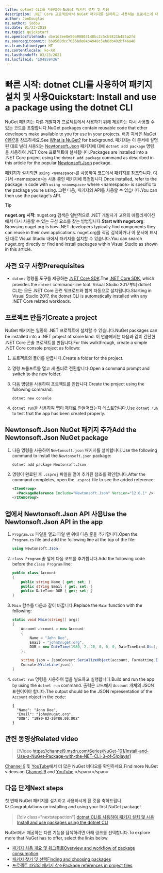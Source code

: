 ```yaml
---
title: dotnet CLI를 사용하여 NuGet 패키지 설치 및 사용
description: .NET Core 프로젝트에서 NuGet 패키지를 설치하고 사용하는 프로세스에 대한 연습 자습서입니다.
author: JonDouglas
ms.author: jodou
ms.date: 01/23/2018
ms.topic: quickstart
ms.openlocfilehash: dbe1d3ee8e50a90803140bc2c5cb5821b485a2fd
ms.sourcegitcommit: bb9560dcc7055bde84b4940c5eb0db402bf46a48
ms.translationtype: HT
ms.contentlocale: ko-KR
ms.lasthandoff: 03/23/2021
ms.locfileid: "104859436"
---
```

# <a name="quickstart-install-and-use-a-package-using-the-dotnet-cli"></a><span data-ttu-id="59825-103">빠른 시작: dotnet CLI를 사용하여 패키지 설치 및 사용</span><span class="sxs-lookup"><span data-stu-id="59825-103">Quickstart: Install and use a package using the dotnet CLI</span></span>

<span data-ttu-id="59825-104">NuGet 패키지는 다른 개발자가 프로젝트에서 사용하기 위해 제공하는 다시 사용할 수 있는 코드를 포함합니다.</span><span class="sxs-lookup"><span data-stu-id="59825-104">NuGet packages contain reusable code that other developers make available to you for use in your projects.</span></span> <span data-ttu-id="59825-105">배경 지식은 [NuGet이란?](../What-is-NuGet.md)을 참조하세요.</span><span class="sxs-lookup"><span data-stu-id="59825-105">See [What is NuGet?](../What-is-NuGet.md) for background.</span></span> <span data-ttu-id="59825-106">패키지는 이 문서에 설명된 대로 널리 사용되는 [Newtonsoft.Json](https://www.nuget.org/packages/Newtonsoft.Json/) 패키지에 대해 `dotnet add package` 명령을 사용하여 .NET Core 프로젝트에 설치됩니다.</span><span class="sxs-lookup"><span data-stu-id="59825-106">Packages are installed into a .NET Core project using the `dotnet add package` command as described in this article for the popular [Newtonsoft.Json](https://www.nuget.org/packages/Newtonsoft.Json/) package.</span></span>

<span data-ttu-id="59825-107">패키지가 설치되면 `using <namespace>`를 사용하여 코드에서 패키지를 참조합니다. 여기서 \<namespace\>는 사용 중인 패키지에 특정됩니다.</span><span class="sxs-lookup"><span data-stu-id="59825-107">Once installed, refer to the package in code with `using <namespace>` where \<namespace\> is specific to the package you're using.</span></span> <span data-ttu-id="59825-108">그런 다음, 패키지의 API를 사용할 수 있습니다.</span><span class="sxs-lookup"><span data-stu-id="59825-108">You can then use the package's API.</span></span>

> [!Tip]
> <span data-ttu-id="59825-109">**nuget.org 시작**: nuget.org 검색은 일반적으로 .NET 개발자가 고유의 애플리케이션에서 다시 사용할 수 있는 구성 요소를 찾는 방법입니다.</span><span class="sxs-lookup"><span data-stu-id="59825-109">**Start with nuget.org**: Browsing nuget.org is how .NET developers typically find components they can reuse in their own applications.</span></span> <span data-ttu-id="59825-110">nuget.org를 직접 검색하거나 이 문서에 표시된 대로 Visual Studio 내에서 패키지를 설치할 수 있습니다.</span><span class="sxs-lookup"><span data-stu-id="59825-110">You can search nuget.org directly or find and install packages within Visual Studio as shown in this article.</span></span>

## <a name="prerequisites"></a><span data-ttu-id="59825-111">사전 요구 사항</span><span class="sxs-lookup"><span data-stu-id="59825-111">Prerequisites</span></span>

- <span data-ttu-id="59825-112">`dotnet` 명령줄 도구를 제공하는 [.NET Core SDK](https://www.microsoft.com/net/download/).</span><span class="sxs-lookup"><span data-stu-id="59825-112">The [.NET Core SDK](https://www.microsoft.com/net/download/), which provides the `dotnet` command-line tool.</span></span> <span data-ttu-id="59825-113">Visual Studio 2017부터 dotnet CLI는 모든 .NET Core 관련 워크로드와 함께 자동으로 설치됩니다.</span><span class="sxs-lookup"><span data-stu-id="59825-113">Starting in Visual Studio 2017, the dotnet CLI is automatically installed with any .NET Core related workloads.</span></span>

## <a name="create-a-project"></a><span data-ttu-id="59825-114">프로젝트 만들기</span><span class="sxs-lookup"><span data-stu-id="59825-114">Create a project</span></span>

<span data-ttu-id="59825-115">NuGet 패키지는 일종의 .NET 프로젝트에 설치할 수 있습니다.</span><span class="sxs-lookup"><span data-stu-id="59825-115">NuGet packages can be installed into a .NET project of some kind.</span></span> <span data-ttu-id="59825-116">이 연습에서는 다음과 같이 간단한 .NET Core 콘솔 프로젝트를 만듭니다.</span><span class="sxs-lookup"><span data-stu-id="59825-116">For this walkthrough, create a simple .NET Core console project as follows:</span></span>

1. <span data-ttu-id="59825-117">프로젝트의 폴더를 만듭니다.</span><span class="sxs-lookup"><span data-stu-id="59825-117">Create a folder for the project.</span></span>

1. <span data-ttu-id="59825-118">명령 프롬프트를 열고 새 폴더로 전환합니다.</span><span class="sxs-lookup"><span data-stu-id="59825-118">Open a command prompt and switch to the new folder.</span></span>

1. <span data-ttu-id="59825-119">다음 명령을 사용하여 프로젝트를 만듭니다.</span><span class="sxs-lookup"><span data-stu-id="59825-119">Create the project using the following command:</span></span>

    ```dotnetcli
    dotnet new console
    ```

1. <span data-ttu-id="59825-120">`dotnet run`을 사용하여 앱이 제대로 만들어졌는지 테스트합니다.</span><span class="sxs-lookup"><span data-stu-id="59825-120">Use `dotnet run` to test that the app has been created properly.</span></span>

## <a name="add-the-newtonsoftjson-nuget-package"></a><span data-ttu-id="59825-121">Newtonsoft.Json NuGet 패키지 추가</span><span class="sxs-lookup"><span data-stu-id="59825-121">Add the Newtonsoft.Json NuGet package</span></span>

1. <span data-ttu-id="59825-122">다음 명령을 사용하여 `Newtonsoft.json` 패키지를 설치합니다.</span><span class="sxs-lookup"><span data-stu-id="59825-122">Use the following command to install the `Newtonsoft.json` package:</span></span>

    ```dotnetcli
    dotnet add package Newtonsoft.Json
    ```

2. <span data-ttu-id="59825-123">명령이 완료된 후 `.csproj` 파일을 열어 추가된 참조를 확인합니다.</span><span class="sxs-lookup"><span data-stu-id="59825-123">After the command completes, open the `.csproj` file to see the added reference:</span></span>

    ```xml
    <ItemGroup>
      <PackageReference Include="Newtonsoft.Json" Version="12.0.1" />
    </ItemGroup>
    ```

## <a name="use-the-newtonsoftjson-api-in-the-app"></a><span data-ttu-id="59825-124">앱에서 Newtonsoft.Json API 사용</span><span class="sxs-lookup"><span data-stu-id="59825-124">Use the Newtonsoft.Json API in the app</span></span>

1. <span data-ttu-id="59825-125">`Program.cs` 파일을 열고 파일 맨 위에 다음 줄을 추가합니다.</span><span class="sxs-lookup"><span data-stu-id="59825-125">Open the `Program.cs` file and add the following line at the top of the file:</span></span>

    ```cs
    using Newtonsoft.Json;
    ```

1. <span data-ttu-id="59825-126">`class Program` 줄 앞에 다음 코드를 추가합니다.</span><span class="sxs-lookup"><span data-stu-id="59825-126">Add the following code before the `class Program` line:</span></span>

    ```cs
    public class Account
    {
        public string Name { get; set; }
        public string Email { get; set; }
        public DateTime DOB { get; set; }
    }
    ```

1. <span data-ttu-id="59825-127">`Main` 함수를 다음과 같이 바꿉니다.</span><span class="sxs-lookup"><span data-stu-id="59825-127">Replace the `Main` function with the following:</span></span>

    ```cs
    static void Main(string[] args)
    {
        Account account = new Account
        {
            Name = "John Doe",
            Email = "john@nuget.org",
            DOB = new DateTime(1980, 2, 20, 0, 0, 0, DateTimeKind.Utc),
        };

        string json = JsonConvert.SerializeObject(account, Formatting.Indented);
        Console.WriteLine(json);
    }
    ```

1. <span data-ttu-id="59825-128">`dotnet run` 명령을 사용하여 앱을 빌드하고 실행합니다.</span><span class="sxs-lookup"><span data-stu-id="59825-128">Build and run the app by using the `dotnet run` command.</span></span> <span data-ttu-id="59825-129">출력은 코드에서 `Account` 개체의 JSON 표현이어야 합니다.</span><span class="sxs-lookup"><span data-stu-id="59825-129">The output should be the JSON representation of the `Account` object in the code:</span></span>

    ```output
    {
      "Name": "John Doe",
      "Email": "john@nuget.org",
      "DOB": "1980-02-20T00:00:00Z"
    }
    ```
## <a name="related-video"></a><span data-ttu-id="59825-130">관련 동영상</span><span class="sxs-lookup"><span data-stu-id="59825-130">Related video</span></span>

> [!Video https://channel9.msdn.com/Series/NuGet-101/Install-and-Use-a-NuGet-Package-with-the-NET-CLI-3-of-5/player]

<span data-ttu-id="59825-131">[Channel 9](https://channel9.msdn.com/Series/NuGet-101) 및 [YouTube](https://www.youtube.com/playlist?list=PLdo4fOcmZ0oVLvfkFk8O9h6v2Dcdh2bh_)에서 더 많은 NuGet 비디오를 확인하세요.</span><span class="sxs-lookup"><span data-stu-id="59825-131">Find more NuGet videos on [Channel 9](https://channel9.msdn.com/Series/NuGet-101) and [YouTube](https://www.youtube.com/playlist?list=PLdo4fOcmZ0oVLvfkFk8O9h6v2Dcdh2bh_).</span></span>

## <a name="next-steps"></a><span data-ttu-id="59825-132">다음 단계</span><span class="sxs-lookup"><span data-stu-id="59825-132">Next steps</span></span>

<span data-ttu-id="59825-133">첫 번째 NuGet 패키지를 설치하고 사용하시게 된 것을 축하드립니다.</span><span class="sxs-lookup"><span data-stu-id="59825-133">Congratulations on installing and using your first NuGet package!</span></span>

> [!div class="nextstepaction"]
> [<span data-ttu-id="59825-134">dotnet CLI를 사용하여 패키지 설치 및 사용</span><span class="sxs-lookup"><span data-stu-id="59825-134">Install and use packages using the dotnet CLI</span></span>](../consume-packages/install-use-packages-dotnet-cli.md)

<span data-ttu-id="59825-135">NuGet에서 제공하는 다른 기능을 탐색하려면 아래 링크를 선택합니다.</span><span class="sxs-lookup"><span data-stu-id="59825-135">To explore more that NuGet has to offer, select the links below.</span></span>

- [<span data-ttu-id="59825-136">패키지 사용 개요 및 워크플로</span><span class="sxs-lookup"><span data-stu-id="59825-136">Overview and workflow of package consumption</span></span>](../consume-packages/overview-and-workflow.md)
- [<span data-ttu-id="59825-137">패키지 찾기 및 선택</span><span class="sxs-lookup"><span data-stu-id="59825-137">Finding and choosing packages</span></span>](../consume-packages/finding-and-choosing-packages.md)
- [<span data-ttu-id="59825-138">프로젝트 파일의 패키지 참조</span><span class="sxs-lookup"><span data-stu-id="59825-138">Package references in project files</span></span>](../consume-packages/package-references-in-project-files.md)
